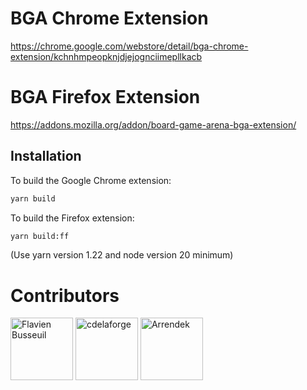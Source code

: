 # BGA Chrome Extension

https://chrome.google.com/webstore/detail/bga-chrome-extension/kchnhmpeopknjdjejognciimepllkacb

# BGA Firefox Extension

https://addons.mozilla.org/addon/board-game-arena-bga-extension/

## Installation

To build the Google Chrome extension:

```bash
yarn build
```

To build the Firefox extension:

```bash
yarn build:ff
```

(Use yarn version 1.22 and node version 20 minimum)

# Contributors
 
<a href=https://github.com/FlavienBusseuil><img src="https://github.com/flavienbusseuil.png"  width="100;" alt="Flavien Busseuil" /></a>
<a href=https://github.com/cdelaforge><img src="https://github.com/cdelaforge.png"  width="100;" alt="cdelaforge" /></a>
<a href=https://github.com/arrendek><img src="https://github.com/arrendek.png"  width="100;" alt="Arrendek" /></a>
